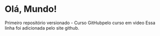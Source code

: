 # Olá, Mundo!
 Primeiro repositório versionado - Curso GitHubpelo curso em video
 Essa linha foi adicionada pelo site github.
